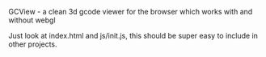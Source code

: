 GCView - a clean 3d gcode viewer for the browser which works with and without webgl

Just look at index.html and js/init.js, this should be super easy to include in other projects.
